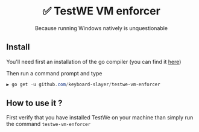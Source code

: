 <h1 align="center">✅ TestWE VM enforcer</h1>
<p align="center">Because running Windows natively is unquestionable</p>

## Install
You'll need first an installation of the go compiler (you can find it [here](https://golang.org/))

Then run a command prompt and type
```powershell
▶ go get -u github.com/keyboard-slayer/testwe-vm-enforcer
```

## How to use it ?
First verify that you have installed TestWe on your machine than simply run the command `testwe-vm-enforcer`
